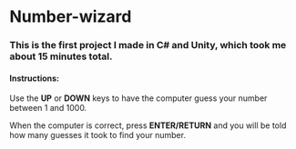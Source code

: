 # Number-wizard

### This is the first project I made in C# and Unity, which took me about 15 minutes total.

#### Instructions:

Use the **UP** or **DOWN** keys to have the computer guess your number between 1 and 1000.

When the computer is correct, press **ENTER/RETURN** and you will be told how many guesses it took to find your number.
